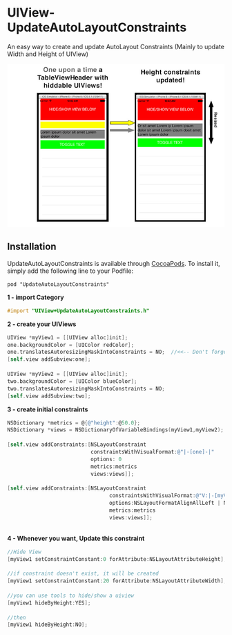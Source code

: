 UIView-UpdateAutoLayoutConstraints
==================================

An easy way to create and update AutoLayout Constraints (Mainly to update Width and Height of UIView)


![alt text](https://github.com/damienromito/UIView-UpdateAutoLayoutConstraints/blob/master/picture.jpg "Resize tableViewHeader")

## Installation

UpdateAutoLayoutConstraints is available through [CocoaPods](http://cocoapods.org). To install
it, simply add the following line to your Podfile:

    pod "UpdateAutoLayoutConstraints"

    
**1 - import Category**

```objective-c 
#import "UIView+UpdateAutoLayoutConstraints.h"
```

**2 - create your UIViews**
```objective-c 
UIView *myView1 = [[UIView alloc]init];
one.backgroundColor = [UIColor redColor];
one.translatesAutoresizingMaskIntoConstraints = NO;  //<<-- Don't forget this line to enable AutoLayout
[self.view addSubview:one];

UIView *myView2 = [[UIView alloc]init];
two.backgroundColor = [UIColor blueColor];
two.translatesAutoresizingMaskIntoConstraints = NO;
[self.view addSubview:two];
```
    
**3 - create initial constraints**
```objective-c 
NSDictionary *metrics = @{@"height":@50.0};
NSDictionary *views = NSDictionaryOfVariableBindings(myView1,myView2);

[self.view addConstraints:[NSLayoutConstraint
                           constraintsWithVisualFormat:@"|-[one]-|"
                           options: 0
                           metrics:metrics
                           views:views]];

[self.view addConstraints:[NSLayoutConstraint
                                 constraintsWithVisualFormat:@"V:|-[myView1(50)][myView2]]"
                                 options:NSLayoutFormatAlignAllLeft | NSLayoutFormatAlignAllRight
                                 metrics:metrics
                                 views:views]];
                                     
```       
**4 - Whenever you want, Update this constraint**
```objective-c
//Hide View
[myView1 setConstraintConstant:0 forAttribute:NSLayoutAttributeHeight];

//if constraint doesn't exist, it will be created
[myView1 setConstraintConstant:20 forAttribute:NSLayoutAttributeWidth];

//you can use tools to hide/show a uiview
[myView1 hideByHeight:YES];

//then
[myView1 hideByHeight:NO];
```


    
